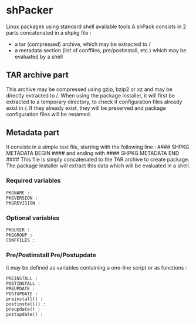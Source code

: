 # shPacker
Linux packages using standard shell available tools
A shPack consists in 2 parts concatenated in a shpkg file :
* a tar (compressed) archive, which may be extracted to /
* a metadata section (list of conffiles, pre/postinstall, etc.) which may be evaluated by a shell

## TAR archive part
This archive may be compressed using gzip, bzip2 or xz and may be directly extracted to /. When using the package installer, it will first be extracted to a temporary directory, to check if configuration files already exist in /. If they already exist, they will be preserved and package configuration files will be renamed.

## Metadata part
It consists in a simple text file, starting with the following line :
    #### SHPKG METADATA BEGIN ####
and ending with
    #### SHPKG METADATA END ####
This file is simply concatenated to the TAR archive to create package.
The package installer will extract this data which will be evaluated in a shell.

### Required variables
    PKGNAME :
    PKGVERSION :
    PKGREVISION :
### Optional variables
    PKGUSER :
    PKGGROUP :
    CONFFILES :
### Pre/Postinstall Pre/Postupdate
it may be defined as variables containing a one-line script or as functions :

    PREINSTALL :
    POSTINSTALL :
    PREUPDATE :
    POSTUPDATE :
    preinstall() :
    postinstall() :
    preupdate() :
    postupdate() :
